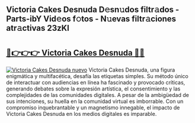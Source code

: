 ## Victoria Cakes Desnuda D𝚎sn𝚞dos filtr𝚊dos - Parts-ibY Vid𝚎os f𝚘tos - N𝚞evas filtr𝚊ciones atr𝚊ctivas 23zKl

# <h2><a href="http://mb5u2a.tromn.icu/?c=Victoria+Cakes+Desnuda">🔗👉👉👉 Victoria Cakes Desnuda 🔗🔗</a></h2>

[![Victoria Cakes Desnuda nuevo](https://i.imgur.com/pEAQMta.gif)](http://mb5u2a.tromn.icu/?c=Victoria+Cakes+Desnuda)
Victoria Cakes Desnuda, una figura enigmática y multifacética, desafía las etiquetas simples. Su método único de interactuar con audiencias en línea ha fascinado y provocado críticas, generando debates sobre la expresión artística, el consentimiento y las complejidades de las comunidades digitales. A pesar de la ambigüedad de sus intenciones, su huella en la comunidad virtual es imborrable. Con un compromiso inquebrantable y un magnetismo innegable, el impacto de Victoria Cakes Desnuda en los medios digitales es imparable.

